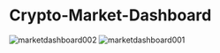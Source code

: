 # Crypto-Market-Dashboard
![marketdashboard002](https://github.com/user-attachments/assets/8f5830c7-6da8-4c10-8074-a7da5f5d438e)
![marketdashboard001](https://github.com/user-attachments/assets/b399eb67-7832-4abf-99a2-302857e78dd9)
